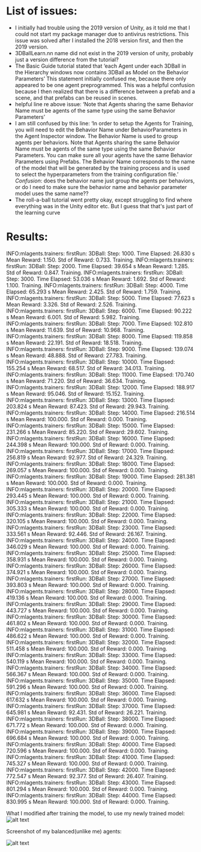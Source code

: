 # List of issues:
+ I initially had trouble using the 2019 version of Unity, as it told me that I could not start my package manager due to antivirus restrictions. This issue was solved after I installed the 2018 version first, and then the 2019 version.
+ 3DBallLearn.nn name did not exist in the 2019 version of unity, probably just a version difference from the tutorial?
+ The Basic Guide tutorial stated that ‘each Agent under each 3DBall in the Hierarchy windows now contains 3DBall as Model on the Behavior Parameters’ This statement initially confused me, because there only appeared to be one agent preprogrammed. This was a helpful confusion because I then realized that there is a difference between a prefab and a scene, and that prefabs can be reused in scenes.
+ helpful line re above issue: ‘Note that Agents sharing the same Behavior Name must be agents of the same type using the same Behavior Parameters’
+ I am still confused by this line: ‘In order to setup the Agents for Training, you will need to edit the Behavior Name under BehaviorParameters in the Agent Inspector window. The Behavior Name is used to group agents per behaviors. Note that Agents sharing the same Behavior Name must be agents of the same type using the same Behavior Parameters. You can make sure all your agents have the same Behavior Parameters using Prefabs. The Behavior Name corresponds to the name of the model that will be generated by the training process and is used to select the hyperparameters from the training configuration file.’
*Confusion*: does the behavior name just group the agents per behaviors, or do I need to make sure the behavior name and behavior parameter model uses the same name??
+ The roll-a-ball tutorial went pretty okay, except struggling to find where everything was in the Unity editor etc. But I guess that that's just part of the learning curve

# Results:

INFO:mlagents.trainers: firstRun: 3DBall: Step: 1000. Time Elapsed: 26.830 s Mean Reward: 1.150. Std of Reward: 0.733. Training.
INFO:mlagents.trainers: firstRun: 3DBall: Step: 2000. Time Elapsed: 39.654 s Mean Reward: 1.285. Std of Reward: 0.847. Training.
INFO:mlagents.trainers: firstRun: 3DBall: Step: 3000. Time Elapsed: 53.036 s Mean Reward: 1.692. Std of Reward: 1.100. Training.
INFO:mlagents.trainers: firstRun: 3DBall: Step: 4000. Time Elapsed: 65.293 s Mean Reward: 2.425. Std of Reward: 1.759. Training.
INFO:mlagents.trainers: firstRun: 3DBall: Step: 5000. Time Elapsed: 77.623 s Mean Reward: 3.326. Std of Reward: 2.526. Training.
INFO:mlagents.trainers: firstRun: 3DBall: Step: 6000. Time Elapsed: 90.222 s Mean Reward: 6.001. Std of Reward: 5.982. Training.
INFO:mlagents.trainers: firstRun: 3DBall: Step: 7000. Time Elapsed: 102.810 s Mean Reward: 11.639. Std of Reward: 10.968. Training.
INFO:mlagents.trainers: firstRun: 3DBall: Step: 8000. Time Elapsed: 119.858 s Mean Reward: 22.191. Std of Reward: 18.518. Training.
INFO:mlagents.trainers: firstRun: 3DBall: Step: 9000. Time Elapsed: 139.074 s Mean Reward: 48.888. Std of Reward: 27.783. Training.
INFO:mlagents.trainers: firstRun: 3DBall: Step: 10000. Time Elapsed: 155.254 s Mean Reward: 68.517. Std of Reward: 34.013. Training.
INFO:mlagents.trainers: firstRun: 3DBall: Step: 11000. Time Elapsed: 170.740 s Mean Reward: 71.220. Std of Reward: 36.634. Training.
INFO:mlagents.trainers: firstRun: 3DBall: Step: 12000. Time Elapsed: 188.917 s Mean Reward: 95.046. Std of Reward: 15.152. Training.
INFO:mlagents.trainers: firstRun: 3DBall: Step: 13000. Time Elapsed: 203.824 s Mean Reward: 87.423. Std of Reward: 29.943. Training.
INFO:mlagents.trainers: firstRun: 3DBall: Step: 14000. Time Elapsed: 216.514 s Mean Reward: 100.000. Std of Reward: 0.000. Training.
INFO:mlagents.trainers: firstRun: 3DBall: Step: 15000. Time Elapsed: 231.266 s Mean Reward: 85.220. Std of Reward: 29.602. Training.
INFO:mlagents.trainers: firstRun: 3DBall: Step: 16000. Time Elapsed: 244.398 s Mean Reward: 100.000. Std of Reward: 0.000. Training.
INFO:mlagents.trainers: firstRun: 3DBall: Step: 17000. Time Elapsed: 256.819 s Mean Reward: 92.977. Std of Reward: 24.329. Training.
INFO:mlagents.trainers: firstRun: 3DBall: Step: 18000. Time Elapsed: 269.057 s Mean Reward: 100.000. Std of Reward: 0.000. Training.
INFO:mlagents.trainers: firstRun: 3DBall: Step: 19000. Time Elapsed: 281.381 s Mean Reward: 100.000. Std of Reward: 0.000. Training.
INFO:mlagents.trainers: firstRun: 3DBall: Step: 20000. Time Elapsed: 293.445 s Mean Reward: 100.000. Std of Reward: 0.000. Training.
INFO:mlagents.trainers: firstRun: 3DBall: Step: 21000. Time Elapsed: 305.333 s Mean Reward: 100.000. Std of Reward: 0.000. Training.
INFO:mlagents.trainers: firstRun: 3DBall: Step: 22000. Time Elapsed: 320.105 s Mean Reward: 100.000. Std of Reward: 0.000. Training.
INFO:mlagents.trainers: firstRun: 3DBall: Step: 23000. Time Elapsed: 333.561 s Mean Reward: 92.446. Std of Reward: 26.167. Training.
INFO:mlagents.trainers: firstRun: 3DBall: Step: 24000. Time Elapsed: 346.029 s Mean Reward: 100.000. Std of Reward: 0.000. Training.
INFO:mlagents.trainers: firstRun: 3DBall: Step: 25000. Time Elapsed: 358.931 s Mean Reward: 100.000. Std of Reward: 0.000. Training.
INFO:mlagents.trainers: firstRun: 3DBall: Step: 26000. Time Elapsed: 374.921 s Mean Reward: 100.000. Std of Reward: 0.000. Training.
INFO:mlagents.trainers: firstRun: 3DBall: Step: 27000. Time Elapsed: 393.803 s Mean Reward: 100.000. Std of Reward: 0.000. Training.
INFO:mlagents.trainers: firstRun: 3DBall: Step: 28000. Time Elapsed: 419.136 s Mean Reward: 100.000. Std of Reward: 0.000. Training.
INFO:mlagents.trainers: firstRun: 3DBall: Step: 29000. Time Elapsed: 443.727 s Mean Reward: 100.000. Std of Reward: 0.000. Training.
INFO:mlagents.trainers: firstRun: 3DBall: Step: 30000. Time Elapsed: 461.802 s Mean Reward: 100.000. Std of Reward: 0.000. Training.
INFO:mlagents.trainers: firstRun: 3DBall: Step: 31000. Time Elapsed: 486.622 s Mean Reward: 100.000. Std of Reward: 0.000. Training.
INFO:mlagents.trainers: firstRun: 3DBall: Step: 32000. Time Elapsed: 511.458 s Mean Reward: 100.000. Std of Reward: 0.000. Training.
INFO:mlagents.trainers: firstRun: 3DBall: Step: 33000. Time Elapsed: 540.119 s Mean Reward: 100.000. Std of Reward: 0.000. Training.
INFO:mlagents.trainers: firstRun: 3DBall: Step: 34000. Time Elapsed: 566.367 s Mean Reward: 100.000. Std of Reward: 0.000. Training.
INFO:mlagents.trainers: firstRun: 3DBall: Step: 35000. Time Elapsed: 591.296 s Mean Reward: 100.000. Std of Reward: 0.000. Training.
INFO:mlagents.trainers: firstRun: 3DBall: Step: 36000. Time Elapsed: 617.632 s Mean Reward: 100.000. Std of Reward: 0.000. Training.
INFO:mlagents.trainers: firstRun: 3DBall: Step: 37000. Time Elapsed: 645.981 s Mean Reward: 92.431. Std of Reward: 26.221. Training.
INFO:mlagents.trainers: firstRun: 3DBall: Step: 38000. Time Elapsed: 671.772 s Mean Reward: 100.000. Std of Reward: 0.000. Training.
INFO:mlagents.trainers: firstRun: 3DBall: Step: 39000. Time Elapsed: 696.684 s Mean Reward: 100.000. Std of Reward: 0.000. Training.
INFO:mlagents.trainers: firstRun: 3DBall: Step: 40000. Time Elapsed: 720.596 s Mean Reward: 100.000. Std of Reward: 0.000. Training.
INFO:mlagents.trainers: firstRun: 3DBall: Step: 41000. Time Elapsed: 745.327 s Mean Reward: 100.000. Std of Reward: 0.000. Training.
INFO:mlagents.trainers: firstRun: 3DBall: Step: 42000. Time Elapsed: 772.547 s Mean Reward: 92.377. Std of Reward: 26.407. Training.
INFO:mlagents.trainers: firstRun: 3DBall: Step: 43000. Time Elapsed: 801.294 s Mean Reward: 100.000. Std of Reward: 0.000. Training.
INFO:mlagents.trainers: firstRun: 3DBall: Step: 44000. Time Elapsed: 830.995 s Mean Reward: 100.000. Std of Reward: 0.000. Training.

What I modified after training the model, to use my newly trained model:
![alt text](https://drive.google.com/uc?id=1bNJQlUXwyEEqqTit9pPDqc_OgLdtGIMg&export=download)

Screenshot of my balanced(unlike me) agents:

![alt text](https://drive.google.com/uc?id=1Bai75-vH3OnU6IDtxd-Zx9FKrRQkV0n3&export=download)

